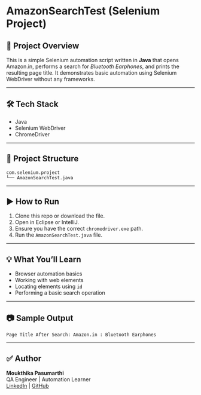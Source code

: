 # AmazonSearchTest (Selenium Project)

## 📌 Project Overview
This is a simple Selenium automation script written in **Java** that opens Amazon.in, performs a search for *Bluetooth Earphones*, and prints the resulting page title. It demonstrates basic automation using Selenium WebDriver without any frameworks.

---

## 🛠 Tech Stack
- Java
- Selenium WebDriver
- ChromeDriver

---

## 📁 Project Structure
```
com.selenium.project
└── AmazonSearchTest.java
```

---

## ▶️ How to Run
1. Clone this repo or download the file.
2. Open in Eclipse or IntelliJ.
3. Ensure you have the correct `chromedriver.exe` path.
4. Run the `AmazonSearchTest.java` file.

---

## 💡 What You’ll Learn
- Browser automation basics
- Working with web elements
- Locating elements using `id`
- Performing a basic search operation

---

## 📷 Sample Output
```
Page Title After Search: Amazon.in : Bluetooth Earphones
```

---

## ✅ Author
**Moukthika Pasumarthi**  
QA Engineer | Automation Learner  
[LinkedIn](https://www.linkedin.com/in/lakshmi-moukthika-7a4149193/) | [GitHub](https://github.com/MOUKTHIKA99)
